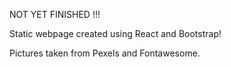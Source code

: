 NOT YET FINISHED !!! 

Static webpage created using React and Bootstrap! 

Pictures taken from Pexels and Fontawesome.
